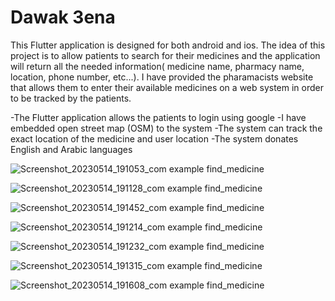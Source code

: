 # Dawak 3ena
This Flutter application is designed for both android and ios. The idea of this project is to allow patients to search for their medicines and the application will return all the needed information( medicine name, pharmacy name, location, phone number, etc...). I have provided the pharamacists website that allows them to enter their available medicines on a web system in order to be tracked by the patients.

-The Flutter application allows the patients to login using google
-I have embedded open street map (OSM) to the system
-The system can track the exact location of the medicine and user location
-The system donates English and Arabic languages

![Screenshot_20230514_191053_com example find_medicine](https://github.com/Hussien-Haidar/Dawak-3ena/assets/125471428/ac169235-4390-490f-be31-c7d7e7a39b08)

![Screenshot_20230514_191128_com example find_medicine](https://github.com/Hussien-Haidar/Dawak-3ena/assets/125471428/64c2293d-42c3-4efd-9a78-3ab01bd192a1)

![Screenshot_20230514_191452_com example find_medicine](https://github.com/Hussien-Haidar/Dawak-3ena/assets/125471428/369b4150-8b60-4723-9316-3da9e12c61f5)


![Screenshot_20230514_191214_com example find_medicine](https://github.com/Hussien-Haidar/Dawak-3ena/assets/125471428/bbb7c3f3-e5dd-4a91-bc84-8493b3034fe9)

![Screenshot_20230514_191232_com example find_medicine](https://github.com/Hussien-Haidar/Dawak-3ena/assets/125471428/0d4095c1-912b-41ab-9615-1267b9a4f3cd)

![Screenshot_20230514_191315_com example find_medicine](https://github.com/Hussien-Haidar/Dawak-3ena/assets/125471428/ba774c27-26bf-4fd4-85d3-87b5072bfe13)

![Screenshot_20230514_191608_com example find_medicine](https://github.com/Hussien-Haidar/Dawak-3ena/assets/125471428/f738466b-2f9f-41f4-9db3-e02f59586fa2)
